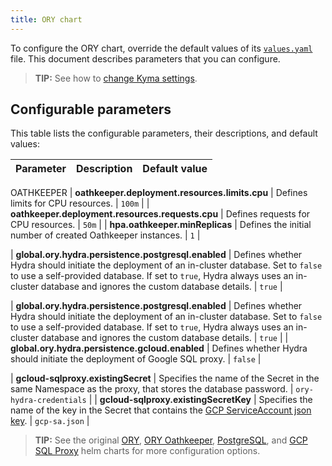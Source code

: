 ```yaml
---
title: ORY chart
---
```


To configure the ORY chart, override the default values of its [`values.yaml`](https://github.com/kyma-project/kyma/blob/main/resources/ory/values.yaml) file. This document describes parameters that you can configure.

>**TIP:** See how to [change Kyma settings](../../04-operation-guides/operations/03-change-kyma-config-values.md).

## Configurable parameters

This table lists the configurable parameters, their descriptions, and default values:

| Parameter |  Description | Default value |
|-------|-------|:--------:|

OATHKEEPER
| **oathkeeper.deployment.resources.limits.cpu** | Defines limits for CPU resources. | `100m` |
| **oathkeeper.deployment.resources.requests.cpu** | Defines requests for CPU resources. | `50m` |
| **hpa.oathkeeper.minReplicas** |  Defines the initial number of created Oathkeeper instances. | `1` |


| **global.ory.hydra.persistence.postgresql.enabled** | Defines whether Hydra should initiate the deployment of an in-cluster database. Set to `false` to use a self-provided database. If set to `true`, Hydra always uses an in-cluster database and ignores the custom database details. | `true` |
<!--**hydra.hydra.config.secrets.system** | Sets the system encryption string for Hydra. | An at least 16 characters long alphanumerical string |-->
<!--| **hydra.hydra.config.secrets.cookie** | Sets the cookie session encryption string for Hydra. | An at least 16 characters long alphanumerical string |-->
<!--| **global.ory.hydra.persistence.user** | Specifies the name of the user with permissions to access the database. | `dbuser` |-->
<!--| **global.ory.hydra.persistence.secretName** | Specifies the name of the Secret in the same Namespace as Hydra that stores the database password. | `my-secret` |-->
<!--| **global.ory.hydra.persistence.secretKey** | Specifies the name of the key in the Secret that contains the database password. | `my-db-password` |
| **global.ory.hydra.persistence.dbUrl** | Specifies the database URL. For more information, see the [configuration file](https://github.com/ory/hydra/blob/v1.4.1/docs/config.yaml). | `mydb.my-namespace:1234` |
| **global.ory.hydra.persistence.dbName** | Specifies the name of the database saved in Hydra. | `db` |
| **global.ory.hydra.persistence.dbType** | Specifies the type of the database. The supported protocols are `postgres`, `mysql`, `cockroach`. For more information, see the [configuration file](https://github.com/ory/hydra/blob/v1.4.1/docs/config.yaml). | `postgres` |-->
| **global.ory.hydra.persistence.postgresql.enabled** | Defines whether Hydra should initiate the deployment of an in-cluster database. Set to `false` to use a self-provided database. If set to `true`, Hydra always uses an in-cluster database and ignores the custom database details. | `true` |
| **global.ory.hydra.persistence.gcloud.enabled** | Defines whether Hydra should initiate the deployment of Google SQL proxy. | `false` |
<!--| **hydra.hydra.config.secrets.system** | Sets the system encryption string for Hydra. | An at least 16 characters long alphanumerical string |
| **hydra.hydra.config.secrets.cookie** | Sets the cookie session encryption string for Hydra. | An at least 16 characters long alphanumerical string |
| **data.global.ory.hydra.persistence.user** | Specifies the name of the user with permissions to access the database. | `dbuser` |
| **data.global.ory.hydra.persistence.secretName** | Specifies the name of the Secret in the same Namespace as Hydra that stores the database password. | `my-secret` |
| **data.global.ory.hydra.persistence.secretKey** | Specifies the name of the key in the Secret that contains the database password. | `my-db-password` |
| **data.global.ory.hydra.persistence.dbUrl** | Specifies the database URL. For more information, see the [configuration file](https://github.com/ory/hydra/blob/v1.4.1/docs/config.yaml). | Required: `ory-gcloud-sqlproxy.kyma-system:DB_PORT` |
| **data.global.ory.hydra.persistence.dbName** | Specifies the name of the database saved in Hydra. | `db` |
| **data.global.ory.hydra.persistence.dbType** | Specifies the type of the database. The supported protocols are `postgres`, `mysql`, `cockroach`. For more information, see the [configuration file](https://github.com/ory/hydra/blob/v1.4.1/docs/config.yaml). | `postgres` |-->
<!-- **gcloud-sqlproxy.cloudsql.instance.instanceName** | Specifies the name of the database instance in GCP. This value is the last part of the string returned by the Cloud SQL Console for **Instance connection name** - the one after the final `:`. For example, if the value for **Instance connection name** is `my_project:my_region:mydbinstance`, use only `mydbinstance`. | `mydbinstance` |
| **gcloud-sqlproxy.cloudsql.instance.project** | Specifies the name of the GCP project used. | `my-gcp-project` |
| **gcloud-sqlproxy.cloudsql.instance.region** | Specifies the name of the GCP **region** used. Note, that it does not equal the GCP **zone**. | `europe-west4` |
| **gcloud-sqlproxy.cloudsql.instance.port** | Specifies the port used by the database to handle connections. Database dependent. | postgres: `5432` mysql: `3306` |-->
| **gcloud-sqlproxy.existingSecret** | Specifies the name of the Secret in the same Namespace as the proxy, that stores the database password. | `ory-hydra-credentials` |
| **gcloud-sqlproxy.existingSecretKey** | Specifies the name of the key in the Secret that contains the [GCP ServiceAccount json key](https://cloud.google.com/iam/docs/creating-managing-service-account-keys). | `gcp-sa.json` |

> **TIP:** See the original [ORY](https://github.com/ory/k8s/tree/master/helm/charts), [ORY Oathkeeper](http://k8s.ory.sh/helm/oathkeeper.html), [PostgreSQL](https://github.com/helm/charts/tree/master/stable/postgresql), and [GCP SQL Proxy](https://github.com/rimusz/charts/tree/master/stable/gcloud-sqlproxy) helm charts for more configuration options.
